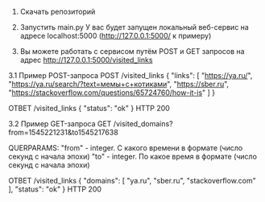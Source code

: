 1. Скачать репозиторий

2. Запустить main.py
У вас будет запущен локальный веб-сервис на адресе localhost:5000 (http://127.0.0.1:5000/ к примеру)

3. Вы можете работать с сервисом путём POST и GET запросов на адрес http://127.0.0.1:5000/visited_links
   
3.1 Пример POST-запроса
   POST /visited_links
   {
"links": [
"https://ya.ru/",
"https://ya.ru/search/?text=мемы+с+котиками",
"https://sber.ru",
"https://stackoverflow.com/questions/65724760/how-it-is"
]
}

ОТВЕТ /visited_links
{
"status": "ok"
}
HTTP 200

3.2 Пример GET-запроса
GET /visited_domains?from=1545221231&to1545217638

QUERPARAMS:
"from" - integer. С какого времени в формате (число секунд с начала эпохи)
"to" - integer. По какое время в формате (число секунд с начала эпохи)

ОТВЕТ /visited_links
{
"domains": [
"ya.ru",
"sber.ru",
"stackoverflow.com"
],
"status": "ok"
}
HTTP 200

